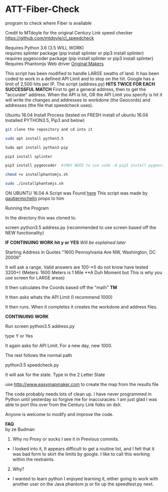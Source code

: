 # ATT-Fiber-Check
program to check where Fiber is available

Credit to MTdoyle for the original Century Link  speed checker
https://github.com/mtdoyle/cl_speedcheck

Requires Python 3.6  (3.5 WILL WORK)  
requires splinter package (pip install splinter or pip3 install splinter)  
requires pygeocoder package (pip install splinter or pip3 install splinter)  
Requires Phantomjs Web driver [Original Makers](http://phantomjs.org/)  
  
This script has been modified to handle LARGE swaths of land.  It has been coded to work in a defined API Limit and to stop on the hit.  Google has a limit of 2,500 hits per IP.  The script (address.py) **HITS TWICE FOR EACH SUCCESSFUL MATCH**  First to get a general address, then to get the "accurate" address.  When the API is hit, OR the API Limit you specify is hit it will write the changes and addresses to workdone (the Geocords) and addresses (the file that speedcheck uses).




Ubuntu 16.04 Install Process
(tested on FRESH install of ubuntu 16.04 Installed PYTHON3.5, Pip3 and below)

  
  ```bash
  git clone the repository and cd into it  
  
  sudo apt install python3.5  
  
  Sudo apt install python3-pip  
  
  pip3 install splinter  
  
  pip3 install pygeocoder  #(MAY NEED to use sudo -H pip3 install pygeocoder)  
  
  chmod +x installphantomjs.sh  
  
  sudo ./installphantomjs.sh
  ```
ON UBUNTU 16.04 A Script was Found [here](https://gist.github.com/julionc/7476620) This script was made by [gautiermichelin](https://gist.github.com/gautiermichelin) props to him 

Running the Program

In the directory this was cloned to.

screen python3.5 address.py (recommended to use screen based off the NEW functionality)

**IF CONTINUING WORK hit y or YES**  *Will be explained later*

Starting Address in Quotes "1600 Pennsylvania Ave NW, Washington, DC 20006"

It will ask a range, Valid answers are 100-*(I do not know have tested 3200+) (Meters: 1600 Meters is 1 Mile **A Duh Moment but This is why you use screen for LARGE areas)

It then calculates the Coords based off the "math" **TM**

It then asks whats the API Limit (I recommend 1000)

It then runs.  When it completes it creates the workdone and address files.

**CONTINUING WORK**

Run screen python3.5 address.py

type Y or Yes

It again asks for API Limit.  For a new day, new 1000.

The rest follows the normal path

python3.5 speedcheck.py

It will ask for the state.  Type in the 2 Letter State



use http://www.easymapmaker.com to create the map from the results file

The code probably needs lots of clean up. I have never programmed in Python until yesterday so forgive me for inaccuracies.
I am just glad I was able to port this over from the Century Link folks on dslr.

Anyone is welcome to modify and improve the code.


**FAQ**  
by ze Budman  
1. Why no Proxy or socks I see it in Previous commits.
  + I looked into it, It appears difficult to get a routine list, and I felt that it was bad form to skirt the limits by google.  I like to call this working within the restraints.
2. Why?
  + I wanted to learn python I enjoyed learning it, either going to work with another user on the Java phantom js or fix up the speedtest.py next. 

